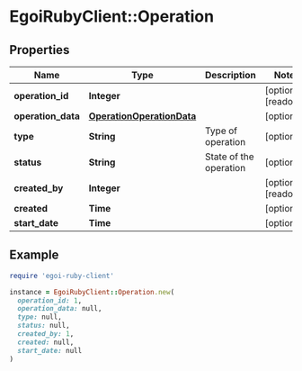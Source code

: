 # EgoiRubyClient::Operation

## Properties

| Name | Type | Description | Notes |
| ---- | ---- | ----------- | ----- |
| **operation_id** | **Integer** |  | [optional][readonly] |
| **operation_data** | [**OperationOperationData**](OperationOperationData.md) |  | [optional] |
| **type** | **String** | Type of operation | [optional] |
| **status** | **String** | State of the operation | [optional] |
| **created_by** | **Integer** |  | [optional][readonly] |
| **created** | **Time** |  | [optional] |
| **start_date** | **Time** |  | [optional] |

## Example

```ruby
require 'egoi-ruby-client'

instance = EgoiRubyClient::Operation.new(
  operation_id: 1,
  operation_data: null,
  type: null,
  status: null,
  created_by: 1,
  created: null,
  start_date: null
)
```

